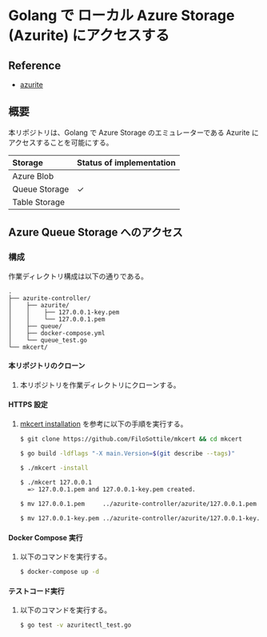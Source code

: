 # Golang で ローカル Azure Storage (Azurite) にアクセスする

## Reference

* [azurite](https://docs.microsoft.com/ja-jp/azure/storage/common/storage-use-azurite?tabs=docker-hub#authorization-for-tools-and-sdks)

## 概要

本リポジトリは、Golang で Azure Storage のエミュレーターである Azurite にアクセスすることを可能にする。

|Storage|Status of implementation|
|:--|:--|
|Azure Blob||
|Queue Storage|✓|
|Table Storage||

## Azure Queue Storage へのアクセス

### 構成

作業ディレクトリ構成は以下の通りである。

```
.
├── azurite-controller/
│    ├── azurite/
│    │    ├── 127.0.0.1-key.pem
│    │    └── 127.0.0.1.pem
│    ├── queue/
│    ├── docker-compose.yml
│    └── queue_test.go
└── mkcert/
```

#### 本リポジトリのクローン

1. 本リポジトリを作業ディレクトリにクローンする。

#### HTTPS 設定

1. [mkcert installation](https://github.com/FiloSottile/mkcert#installation) を参考に以下の手順を実行する。

   ```sh
   $ git clone https://github.com/FiloSottile/mkcert && cd mkcert

   $ go build -ldflags "-X main.Version=$(git describe --tags)"

   $ ./mkcert -install

   $ ./mkcert 127.0.0.1
     => 127.0.0.1.pem and 127.0.0.1-key.pem created.

   $ mv 127.0.0.1.pem     ../azurite-controller/azurite/127.0.0.1.pem

   $ mv 127.0.0.1-key.pem ../azurite-controller/azurite/127.0.0.1-key.pem
   ```

#### Docker Compose 実行

1. 以下のコマンドを実行する。

   ```sh
   $ docker-compose up -d
   ```

#### テストコード実行

1. 以下のコマンドを実行する。

   ```sh
   $ go test -v azuritectl_test.go
   ```

